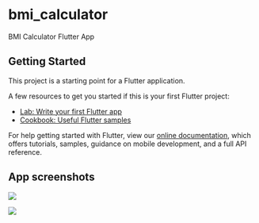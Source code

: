 # bmi_calculator

BMI Calculator Flutter App

## Getting Started

This project is a starting point for a Flutter application.

A few resources to get you started if this is your first Flutter project:

- [Lab: Write your first Flutter app](https://flutter.dev/docs/get-started/codelab)
- [Cookbook: Useful Flutter samples](https://flutter.dev/docs/cookbook)

For help getting started with Flutter, view our
[online documentation](https://flutter.dev/docs), which offers tutorials,
samples, guidance on mobile development, and a full API reference.

## App screenshots ##

![](https://raw.githubusercontent.com/hamzamalikcs20/Flutter-BMI-Calculator/main/icon/BMI%20(1).jpg)

![](https://raw.githubusercontent.com/hamzamalikcs20/Flutter-BMI-Calculator/main/icon/BMI%20(2).jpg)
